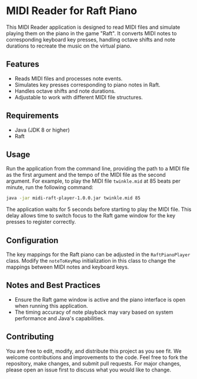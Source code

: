 # MIDI Reader for Raft Piano

This MIDI Reader application is designed to read MIDI files and simulate playing them on the piano in the game "Raft". It converts MIDI notes to corresponding keyboard key presses, handling octave shifts and note durations to recreate the music on the virtual piano.

## Features

- Reads MIDI files and processes note events.
- Simulates key presses corresponding to piano notes in Raft.
- Handles octave shifts and note durations.
- Adjustable to work with different MIDI file structures.

## Requirements

- Java (JDK 8 or higher) 
- Raft

## Usage

Run the application from the command line, providing the path to a MIDI file as the first argument and the tempo of the MIDI file as the second argument. For example, to play the MIDI file `twinkle.mid` at 85 beats per minute, run the following command:

```bash
java -jar midi-raft-player-1.0.0.jar twinkle.mid 85
```

The application waits for 5 seconds before starting to play the MIDI file. This delay allows time to switch focus to the Raft game window for the key presses to register correctly.

## Configuration

The key mappings for the Raft piano can be adjusted in the `RaftPianoPlayer` class. Modify the `noteToKeyMap` initialization in this class to change the mappings between MIDI notes and keyboard keys.

## Notes and Best Practices

- Ensure the Raft game window is active and the piano interface is open when running this application.
- The timing accuracy of note playback may vary based on system performance and Java's capabilities.

## Contributing

You are free to edit, modify, and distribute this project as you see fit. We welcome contributions and improvements to the code. Feel free to fork the repository, make changes, and submit pull requests. For major changes, please open an issue first to discuss what you would like to change.
